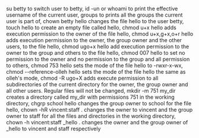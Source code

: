 su betty to switch user to betty, id -un or whoami to print the effective username of the current user, groups to prints all the groups the current user is part of, chown betty hello changes the file hello to the user betty, touch hello to create an empty file called hello, chmod u+x hello adds execution permission to the owner of the file hello, chmod u+x,g+x,o+r hello adds execution permission to the owner, the group owner and the other users, to the file hello, chmod ugo+x hello add execution permission to the owner to the group and others to the file hello, chmod 007 hello to set no permission to the owner and no permission to the group and all permission to others, chmod 753 hello sets the mode of the file hello to -rwxr-x-wx, chmod --reference-olleh hello sets the mode of the file hello the same as olleh's mode, chmod -R ugo+X adds execute permission to all subdirectories of the current directory for the owner, the group owner and all other users. Regular files will not be changed, mkdir -m 751 my_dir creates a directory called my_dir with permissions 751 in the working directory, chgrp school hello changes the group owner to school for the file hello, chown -hR vincent:staff . changes the owner to vincent and the group owner to staff for all the files and directories in the working directory, chown -h vincent:staff _hello . changes the owner and the group owner of _hello to vincent and staff respectively 

